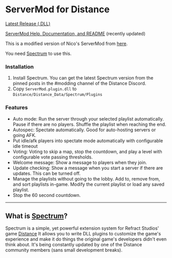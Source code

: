 
# ServerMod for Distance
[Latest Release (.DLL)](https://github.com/Corecii/ServerMod/releases)

[ServerMod Help, Documentation, and README](https://github.com/Corecii/ServerMod/wiki) (recently updated)

This is a modified version of Nico's ServerMod from [here](https://github.com/larnin/Spectrum).

You need [Spectrum](https://github.com/Ciastex/Spectrum) to use this.

### Installation
1. Install Spectrum. You can get the latest Spectrum version from the pinned posts in the #modding channel of the Distance Discord.
2. Copy `ServerMod.plugin.dll` to `Distance/Distance_Data/Spectrum/Plugins`

### Features
* Auto mode: Run the server through your selected playlist automatically. Pause if there are no players. Shuffle the playlist when reaching the end.
* Autospec: Spectate automatically. Good for auto-hosting servers or going AFK.
* Put idle/afk players into spectate mode automatically with configurable idle timeout
* Voting: Voting to skip a map, stop the countdown, and play a level with configurable vote passing thresholds.
* Welcome message: Show a message to players when they join.
* Update checking: Show a message when you start a server if there are updates. This can be turned off.
* Manage the playlists without going to the lobby. Add to, remove from, and sort playlists in-game. Modify the current playlist or load any saved playlist.
* Stop the 60 second countdown.

---

## What is [Spectrum](https://github.com/Ciastex/Spectrum)?
Spectrum is a simple, yet powerful extension system for Refract Studios' game
[Distance](http://survivethedistance.com/)
It allows you to write DLL plugins to customize the game's experience and make it do things the original game's developers didn't even think about. It's being constantly updated by one of the Distance community members (sans small development breaks).
